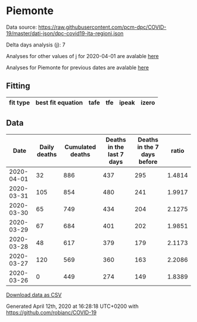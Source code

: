 # Piemonte

Data source: https://raw.githubusercontent.com/pcm-dpc/COVID-19/master/dati-json/dpc-covid19-ita-regioni.json

Delta days analysis (j): 7

Analyses for other values of j for 2020-04-01 are avalable [here](../README.md)

Analyses for Piemonte for previous dates are avalable [here](../../README.md)

## Fitting 
|fit type|best fit equation|tafe|tfe|ipeak|izero|
|-------|-----|--------|------|---|---|

## Data
|Date|Daily deaths|Cumulated deaths|Deaths in the last 7 days|Deaths in the 7 days before|ratio|
|----|----------|-----------|-------|--------------------|-----|
|2020-04-01|32|886|437|295|1.4814|
|2020-03-31|105|854|480|241|1.9917|
|2020-03-30|65|749|434|204|2.1275|
|2020-03-29|67|684|401|202|1.9851|
|2020-03-28|48|617|379|179|2.1173|
|2020-03-27|120|569|360|163|2.2086|
|2020-03-26|0|449|274|149|1.8389|

[Download data as CSV](COVID-19_piemonte_j7_2020-04-01.csv)

Generated April 12th, 2020 at 16:28:18 UTC+0200 with https://github.com/robianc/COVID-19
